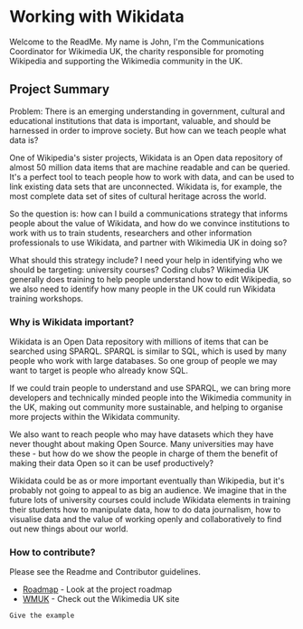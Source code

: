 # Working with Wikidata

Welcome to the ReadMe. My name is John, I'm the Communications Coordinator for Wikimedia UK, the charity responsible for promoting
Wikipedia and supporting the Wikimedia community in the UK. 

## Project Summary

Problem: There is an emerging understanding in government, cultural and educational institutions that data is important, valuable, 
and should be harnessed in order to improve society. But how can we teach people what data is?

One of Wikipedia's sister projects, Wikidata is an Open data repository of almost 50 million data items that are machine readable 
and can be queried. It's a perfect tool to teach people how to work with data, and can be used to link existing data sets that are 
unconnected. Wikidata is, for example, the most complete data set of sites of cultural heritage across the world.

So the question is: how can I build a communications strategy that informs people about the value of Wikidata, and how do we convince
institutions to work with us to train students, researchers and other information professionals to use Wikidata, and partner with 
Wikimedia UK in doing so?

What should this strategy include? I need your help in identifying who we should be targeting: university courses? Coding clubs? 
Wikimedia UK generally does training to help people understand how to edit Wikipedia, so we also need to identify how many people in
the UK could run Wikidata training workshops.

### Why is Wikidata important?

Wikidata is an Open Data repository with millions of items that can be searched using SPARQL. SPARQL is similar to SQL, which is used
by many people who work with large databases. So one group of people we may want to target is people who already know SQL. 

If we could train people to understand and use SPARQL, we can bring more developers and technically minded people into the Wikimedia
community in the UK, making out community more sustainable, and helping to organise more projects within the Wikidata community.

We also want to reach people who may have datasets which they have never thought about making Open Source. Many universities may have
these - but how do we show the people in charge of them the benefit of making their data Open so it can be usef productively?

Wikidata could be as or more important eventually than Wikipedia, but it's probably not going to appeal to as big an audience. We 
imagine that in the future lots of university courses could include Wikidata elements in training their students how to manipulate
data, how to do data journalism, how to visualise data and the value of working openly and collaboratively to find out new things
about our world.

### How to contribute?

Please see the Readme and Contributor guidelines.


* [Roadmap](https://github.com/jwsl85/Working-with-Wikidata/blob/master/Roadmap.md) - Look at the project roadmap
* [WMUK](https://wikimedia.org.uk/wiki/Main_Page) - Check out the Wikimedia UK site

```
Give the example
```

